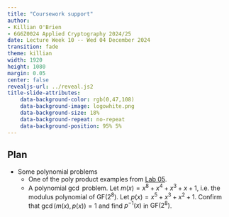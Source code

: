```yaml
---
title: "Coursework support"
author:
- Killian O'Brien
- 6G6Z0024 Applied Cryptography 2024/25
date: Lecture Week 10 -- Wed 04 December 2024
transition: fade
theme: killian
width: 1920
height: 1080
margin: 0.05
center: false
revealjs-url: ../reveal.js2
title-slide-attributes:
    data-background-color: rgb(0,47,108)	
    data-background-image: logowhite.png
    data-background-size: 18%
    data-background-repeat: no-repeat
    data-background-position: 95% 5%	
---
```


## Plan

* Some polynomial problems
  * One of the poly product examples from <a href="https://killianobrien.github.io/app-cryp-2425/notebooks/lab_week_05.html" target="_blank">Lab 05</a>.
  * A polynomial $\gcd$ problem. Let $m(x) = x^8 + x^4 + x^3 + x + 1$, i.e. the modulus polynomial of $\text{GF}(2^8)$. Let $p(x) = x^5 + x^3 + x^2 + 1$. Confirm that $\gcd(m(x), p(x)) = 1$ and find $p^{-1}(x)$ in $\text{GF}(2^8)$.

